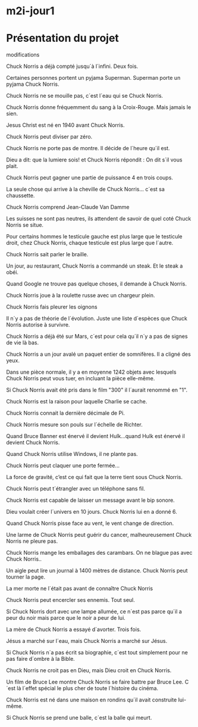 ﻿# m2i-jour1

# Présentation du projet

modifications

Chuck Norris a déjà compté jusqu´à l´infini. Deux fois. 
  
Certaines personnes portent un pyjama Superman. Superman porte un pyjama Chuck Norris. 
  
Chuck Norris ne se mouille pas, c´est l´eau qui se Chuck Norris. 
  
Chuck Norris donne fréquemment du sang à la Croix-Rouge. Mais jamais le sien. 
  
Jesus Christ est né en 1940 avant Chuck Norris. 
  
Chuck Norris peut diviser par zéro. 
  
Chuck Norris ne porte pas de montre. Il décide de l´heure qu´il est. 
  
Dieu a dit: que la lumiere sois! et Chuck Norris répondit : On dit s´il vous plait. 
  
Chuck Norris peut gagner une partie de puissance 4 en trois coups. 
  
La seule chose qui arrive à la cheville de Chuck Norris... c´est sa chaussette. 
  
Chuck Norris comprend Jean-Claude Van Damme 
  
Les suisses ne sont pas neutres, ils attendent de savoir de quel coté Chuck Norris se situe. 
  
Pour certains hommes le testicule gauche est plus large que le testicule droit, chez Chuck Norris, chaque testicule est plus large que l´autre. 
  
Chuck Norris sait parler le braille. 
  
Un jour, au restaurant, Chuck Norris a commandé un steak. Et le steak a obéi. 
  
Quand Google ne trouve pas quelque choses, il demande à Chuck Norris. 
  
Chuck Norris joue à la roulette russe avec un chargeur plein. 
  
Chuck Norris fais pleurer les oignons 
  
Il n´y a pas de théorie de l´évolution. Juste une liste d´espèces que Chuck Norris autorise à survivre. 
  
Chuck Norris a déjà été sur Mars, c´est pour cela qu´il n´y a pas de signes de vie là bas. 
  
Chuck Norris a un jour avalé un paquet entier de somnifères. Il a cligné des yeux. 
  
Dans une pièce normale, il y a en moyenne 1242 objets avec lesquels Chuck Norris peut vous tuer, en incluant la pièce elle-même. 
  
Si Chuck Norris avait été pris dans le film "300" il l´aurait renommé en "1". 
  
Chuck Norris est la raison pour laquelle Charlie se cache. 
  
Chuck Norris connait la dernière décimale de Pi. 
  
Chuck Norris mesure son pouls sur l´échelle de Richter. 
  
Quand Bruce Banner est énervé il devient Hulk...quand Hulk est énervé il devient Chuck Norris. 
  
Quand Chuck Norris utilise Windows, il ne plante pas. 
  
Chuck Norris peut claquer une porte fermée... 
  
La force de gravité, c’est ce qui fait que la terre tient sous Chuck Norris. 
  
Chuck Norris peut t´étrangler avec un téléphone sans fil. 
  
Chuck Norris est capable de laisser un message avant le bip sonore. 
  
Dieu voulait créer l´univers en 10 jours. Chuck Norris lui en a donné 6. 
  
Quand Chuck Norris pisse face au vent, le vent change de direction. 
  
Une larme de Chuck Norris peut guérir du cancer, malheureusement Chuck Norris ne pleure pas. 
  
Chuck Norris mange les emballages des carambars. On ne blague pas avec Chuck Norris.. 
  
Un aigle peut lire un journal à 1400 mètres de distance. Chuck Norris peut tourner la page. 
  
La mer morte ne l´était pas avant de connaître Chuck Norris 
  
Chuck Norris peut encercler ses ennemis. Tout seul. 
  
Si Chuck Norris dort avec une lampe allumée, ce n´est pas parce qu´il a peur du noir mais parce que le noir a peur de lui. 
  
La mère de Chuck Norris a essayé d´avorter. Trois fois. 
  
Jésus a marché sur l´eau, mais Chuck Norris a marché sur Jésus. 
  
Si Chuck Norris n´a pas écrit sa biographie, c´est tout simplement pour ne pas faire d´ombre à la Bible. 
  
Chuck Norris ne croit pas en Dieu, mais Dieu croit en Chuck Norris. 
  
Un film de Bruce Lee montre Chuck Norris se faire battre par Bruce Lee. C´est là l´effet spécial le plus cher de toute l´histoire du cinéma. 
  
Chuck Norris est né dans une maison en rondins qu´il avait construite lui-même. 
  
Si Chuck Norris se prend une balle, c´est la balle qui meurt. 




